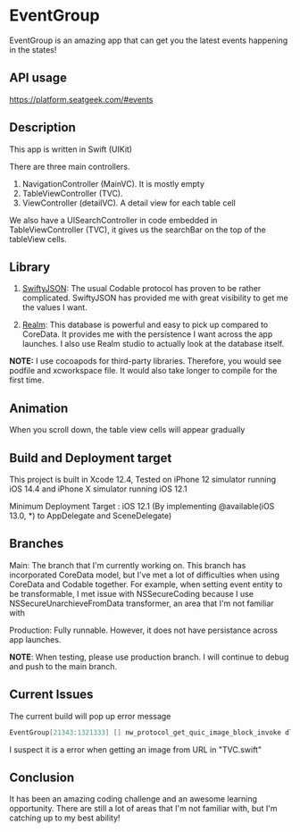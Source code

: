 # EventGroup

EventGroup is an amazing app that can get you the latest events happening in the states!

## API usage

https://platform.seatgeek.com/#events

## Description

This app is written in Swift (UIKit)

There are three main controllers.
1. NavigationController (MainVC). It is mostly empty
2. TableViewController (TVC). 
3. ViewController (detailVC). A detail view for each table cell

We also have a UISearchController in code embedded in TableViewController (TVC), it gives us the searchBar on the top of the tableView cells. 

## Library
1. [SwiftyJSON](https://cocoapods.org/pods/SwiftyJSON#initialization):
    The usual Codable protocol has proven to be rather complicated. SwiftyJSON has provided me with great visibility
    to get me the values I want.

2. [Realm](https://realm.io/):
    This database is powerful and easy to pick up compared to CoreData. It provides me with the persistence I want across the app launches.
    I also use Realm studio to actually look at the database itself.
    
**NOTE:** I use cocoapods for third-party libraries. Therefore, you would see podfile and xcworkspace file. It would also take
longer to compile for the first time.

## Animation

When you scroll down, the table view cells will appear gradually

## Build and Deployment target

This project is built in Xcode 12.4, 
                       Tested on iPhone 12 simulator running iOS 14.4 and iPhone X simulator running iOS 12.1

Minimum Deployment Target : iOS 12.1 (By implementing  @available(iOS 13.0, *) to AppDelegate and SceneDelegate)

## Branches

Main:           The branch that I'm currently working on. This branch has incorporated CoreData model, but I've met a lot of difficulties when using CoreData and Codable together. For example, when setting event entity to be transformable, I met issue with NSSecureCoding because I use NSSecureUnarchieveFromData transformer, an area that I'm not familiar with

Production: Fully runnable. However, it does not have persistance across app launches. 

**NOTE**: When testing, please use production branch. I will continue to debug and push to the main branch.  


## Current Issues

The current build will pop up error message

```swift
EventGroup[21343:1321333] [] nw_protocol_get_quic_image_block_invoke dlopen libquic failed
```

I suspect it is a error when getting an image from URL in "TVC.swift"

## Conclusion

It has been an amazing coding challenge and an awesome learning opportunity. There are still a lot of areas that I'm not familiar with, but I'm catching up to my best ability!

